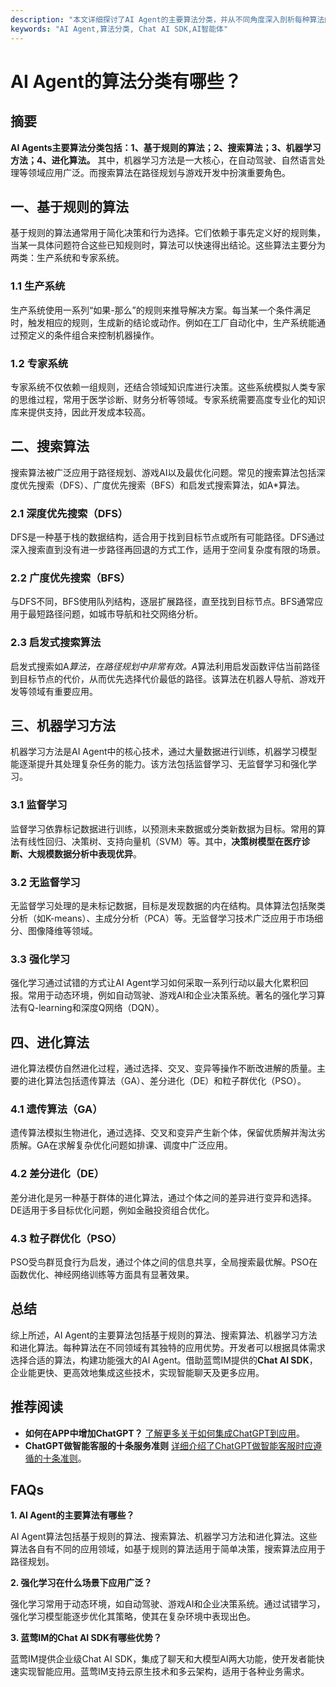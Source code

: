 ```yaml
---
description: "本文详细探讨了AI Agent的主要算法分类，并从不同角度深入剖析每种算法的特点、应用场景及发展趋势。"
keywords: "AI Agent,算法分类, Chat AI SDK,AI智能体"
---
```

# AI Agent的算法分类有哪些？

## 摘要

**AI Agents主要算法分类包括：1、基于规则的算法；2、搜索算法；3、机器学习方法；4、进化算法。** 其中，机器学习方法是一大核心，在自动驾驶、自然语言处理等领域应用广泛。而搜索算法在路径规划与游戏开发中扮演重要角色。

## 一、基于规则的算法

基于规则的算法通常用于简化决策和行为选择。它们依赖于事先定义好的规则集，当某一具体问题符合这些已知规则时，算法可以快速得出结论。这些算法主要分为两类：生产系统和专家系统。

### 1.1 生产系统

生产系统使用一系列“如果-那么”的规则来推导解决方案。每当某一个条件满足时，触发相应的规则，生成新的结论或动作。例如在工厂自动化中，生产系统能通过预定义的条件组合来控制机器操作。

### 1.2 专家系统

专家系统不仅依赖一组规则，还结合领域知识库进行决策。这些系统模拟人类专家的思维过程，常用于医学诊断、财务分析等领域。专家系统需要高度专业化的知识库来提供支持，因此开发成本较高。

## 二、搜索算法

搜索算法被广泛应用于路径规划、游戏AI以及最优化问题。常见的搜索算法包括深度优先搜索（DFS）、广度优先搜索（BFS）和启发式搜索算法，如A*算法。

### 2.1 深度优先搜索（DFS）

DFS是一种基于栈的数据结构，适合用于找到目标节点或所有可能路径。DFS通过深入搜索直到没有进一步路径再回退的方式工作，适用于空间复杂度有限的场景。

### 2.2 广度优先搜索（BFS）

与DFS不同，BFS使用队列结构，逐层扩展路径，直至找到目标节点。BFS通常应用于最短路径问题，如城市导航和社交网络分析。

### 2.3 启发式搜索算法

启发式搜索如A*算法，在路径规划中非常有效。A*算法利用启发函数评估当前路径到目标节点的代价，从而优先选择代价最低的路径。该算法在机器人导航、游戏开发等领域有重要应用。

## 三、机器学习方法

机器学习方法是AI Agent中的核心技术，通过大量数据进行训练，机器学习模型能逐渐提升其处理复杂任务的能力。该方法包括监督学习、无监督学习和强化学习。

### 3.1 监督学习

监督学习依靠标记数据进行训练，以预测未来数据或分类新数据为目标。常用的算法有线性回归、决策树、支持向量机（SVM）等。其中，**决策树模型在医疗诊断、大规模数据分析中表现优异**。

### 3.2 无监督学习

无监督学习处理的是未标记数据，目标是发现数据的内在结构。具体算法包括聚类分析（如K-means）、主成分分析（PCA）等。无监督学习技术广泛应用于市场细分、图像降维等领域。

### 3.3 强化学习

强化学习通过试错的方式让AI Agent学习如何采取一系列行动以最大化累积回报。常用于动态环境，例如自动驾驶、游戏AI和企业决策系统。著名的强化学习算法有Q-learning和深度Q网络（DQN）。

## 四、进化算法

进化算法模仿自然进化过程，通过选择、交叉、变异等操作不断改进解的质量。主要的进化算法包括遗传算法（GA）、差分进化（DE）和粒子群优化（PSO）。

### 4.1 遗传算法（GA）

遗传算法模拟生物进化，通过选择、交叉和变异产生新个体，保留优质解并淘汰劣质解。GA在求解复杂优化问题如排课、调度中广泛应用。

### 4.2 差分进化（DE）

差分进化是另一种基于群体的进化算法，通过个体之间的差异进行变异和选择。DE适用于多目标优化问题，例如金融投资组合优化。

### 4.3 粒子群优化（PSO）

PSO受鸟群觅食行为启发，通过个体之间的信息共享，全局搜索最优解。PSO在函数优化、神经网络训练等方面具有显著效果。

## 总结

综上所述，AI Agent的主要算法包括基于规则的算法、搜索算法、机器学习方法和进化算法。每种算法在不同领域有其独特的应用优势。开发者可以根据具体需求选择合适的算法，构建功能强大的AI Agent。借助蓝莺IM提供的**Chat AI SDK**，企业能更快、更高效地集成这些技术，实现智能聊天及更多应用。

## 推荐阅读

- **如何在APP中增加ChatGPT？**
   [了解更多关于如何集成ChatGPT到应用](../articles/product-and-technologies/how-to-add-chatgpt-to-your-app.html)。
- **ChatGPT做智能客服的十条服务准则**
   [详细介绍了ChatGPT做智能客服时应遵循的十条准则](../articles/product-and-technologies/chatgpt-intelligent-customer-service-ten-service-guidelines.html)。

## FAQs

**1. AI Agent的主要算法有哪些？**

AI Agent算法包括基于规则的算法、搜索算法、机器学习方法和进化算法。这些算法各自有不同的应用领域，如基于规则的算法适用于简单决策，搜索算法应用于路径规划。

**2. 强化学习在什么场景下应用广泛？**

强化学习常用于动态环境，如自动驾驶、游戏AI和企业决策系统。通过试错学习，强化学习模型能逐步优化其策略，使其在复杂环境中表现出色。

**3. 蓝莺IM的Chat AI SDK有哪些优势？**

蓝莺IM提供企业级Chat AI SDK，集成了聊天和大模型AI两大功能，使开发者能快速实现智能应用。蓝莺IM支持云原生技术和多云架构，适用于各种业务需求。
